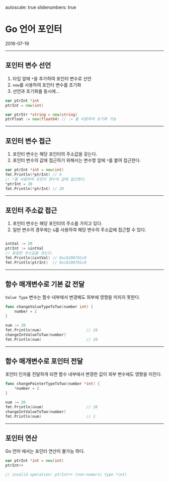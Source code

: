 autoscale: true
slidenumbers: true

# Go 언어 포인터

2016-07-19

---

## 포인터 변수 선언

1. 타입 앞에 `*`을 추가하여 포인터 변수로 선언
1. `new`를 사용하여 포인터 변수를 초기화
1. 선언과 초기화를 동시에...

```go
var ptrInt *int
ptrInt = new(int)

var ptrStr *string = new(string)
ptrFloat := new(float64) // := 를 이용하여 초기화 가능
```

---

## 포인터 변수 접근

1. 포인터 변수는 해당 포인터의 주소값을 갖는다.
1. 포인터 변수의 값에 접근하기 위해서는 변수명 앞에 `*`를 붙여 접근한다.

```go
var ptrInt *int = new(int)
fmt.Println(*ptrInt) // 0
// *를 사용하여 포인터 변수의 값에 접근한다.
*ptrInt = 20
fmt.Println(*ptrInt) // 20
```

---

## 포인터 주소값 접근

1. 포인터 변수는 해당 포인터의 주소를 가지고 있다.
2. 일반 변수의 경우에는 `&`를 사용하여 해당 변수의 주소값에 접근할 수 있다.

```go

intVal := 20
ptrInt := &intVal
// 동일한 주소값을 갖는다.
fmt.Println(&intVal) // 0xc8200701c0
fmt.Println(ptrInt)  // 0xc8200701c0

```

---

## 함수 매개변수로 기본 값 전달

`Value Type` 변수는 함수 내부에서 변경해도 외부에 영향을 미치지 못한다.

```go
func changeValueTypeToTwo(number int) {
	number = 2
}

num := 20
fmt.Println(num) 					// 20
changeIntValueToTwo(number)
fmt.Println(num) 					// 20
```

---

## 함수 매개변수로 포인터 전달

포인터 인자를 전달하게 되면 함수 내부에서 변경한 값이 외부 변수에도 영향을 미친다.

```go
func changePointerTypeToTwo(number *int) {
	*number = 2
}

num := 20
fmt.Println(&num) 					// 20
changeIntValueToTwo(number)
fmt.Println(num) 					// 2
```

---

## 포인터 연산

Go 언어 에서는 포인터 연산이 불가능 하다.

```go
var ptrInt *int = new(int)
ptrInt++

// invalid operation: ptrInt++ (non-numeric type *int)
```
